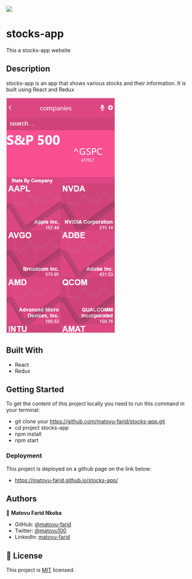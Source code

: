 ![](https://img.shields.io/badge/Microverse-blueviolet)

# stocks-app

This a stocks-app website

## Description

stocks-app is an app that shows various stocks and their information. It is built using React and Redux

![screenshot](./screenshot.PNG)

## Built With

- React
- Redux

## Getting Started

To get the content of this project locally you need to run this command in your terminal:

- git clone your https://github.com/matovu-farid/stocks-app.git
- cd project stocks-app
- npm install
- npm start

### Deployment

This project is deployed on a github page on the link below:

- https://matovu-farid.github.io/stocks-app/

## Authors

👤 **Matovu Farid Nkoba**

- GitHub: [@matovu-farid](https://github.com/matovu-farid)
- Twitter: [@matovu100](https://twitter.com/matovu100)
- LinkedIn: [matovu-farid](https://www.linkedin.com/in/matovu-farid-48b80257)


## 📝 License

This project is [MIT](./MIT.md) licensed.
